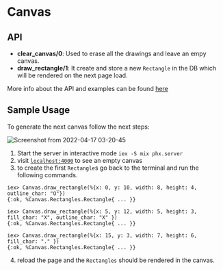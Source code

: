 # Canvas

## API
- **clear_canvas/0**: Used to erase all the drawings and leave an empy canvas.
- **draw_rectangle/1**: It create and store a new `Rectangle` in the DB which will be rendered on the next page load.

More info about the API and examples can be found [here](doc/Canvas.html)

## Sample Usage
To generate the next canvas follow the next steps:

![Screenshot from 2022-04-17 03-20-45](https://user-images.githubusercontent.com/1340695/163703208-b6b6bf78-e88e-428e-a69b-c49e0c68d072.png)


1. Start the server in interactive mode `iex -S mix phx.server`
2. visit [`localhost:4000`](http://localhost:4000) to see an empty canvas
3. to create the first `Rectangle`s go back to the terminal and run the following commands.
```
iex> Canvas.draw_rectangle(%{x: 0, y: 10, width: 8, height: 4, outline_char: "O"})
{:ok, %Canvas.Rectangles.Rectangle{ ... }}

iex> Canvas.draw_rectangle(%{x: 5, y: 12, width: 5, height: 3, fill_char: "X", outline_char: "X" })   
{:ok, %Canvas.Rectangles.Rectangle{ ... }}

iex> Canvas.draw_rectangle(%{x: 15, y: 3, width: 7, height: 6, fill_char: "." })                    
{:ok, %Canvas.Rectangles.Rectangle{ ... }}
```
4. reload the page and the `Rectangles` should be rendered in the canvas.


